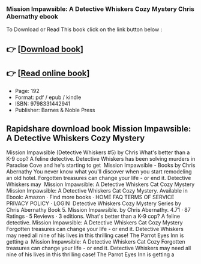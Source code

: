 ### Mission Impawsible: A Detective Whiskers Cozy Mystery Chris Abernathy ebook

To Download or Read This book click on the link button below :

## 👉  [**[Download book](http://ebooksharez.info/download.php?group=book&from=github.com&id=718195&lnk=1063 "Download book")**]

## 👉  [**[Read online book](http://ebooksharez.info/download.php?group=book&from=github.com&id=718195&lnk=1063 "Read online book")**]


* Page: 192
* Format: pdf / epub / kindle
* ISBN: 9798331442941
* Publisher: Barnes &amp; Noble Press



## Rapidshare download book Mission Impawsible: A Detective Whiskers Cozy Mystery



 Mission Impawsible (Detective Whiskers #5) by Chris What&#039;s better than a K-9 cop? A feline detective. Detective Whiskers has been solving murders in Paradise Cove and he&#039;s starting to get 
 Mission Impawsible - Books by Chris Abernathy You never know what you&#039;ll discover when you start remodeling an old hotel. Forgotten treasures can change your life - or end it. Detective Whiskers may 
 Mission Impawsible: A Detective Whiskers Cat Cozy Mystery Mission Impawsible: A Detective Whiskers Cat Cozy Mystery. Available in Ebook: Amazon · Find more books · HOME FAQ TERMS OF SERVICE PRIVACY POLICY · LOGIN 
 Detective Whiskers Cozy Mystery Series by Chris Abernathy Book 5. Mission Impawsible. by Chris Abernathy. 4.71 · 87 Ratings · 5 Reviews · 3 editions. What&#039;s better than a K-9 cop? A feline detective.
 Mission Impawsible: A Detective Whiskers Cat Cozy Mystery Forgotten treasures can change your life - or end it. Detective Whiskers may need all nine of his lives in this thrilling case! The Parrot Eyes Inn is getting a 
 Mission Impawsible: A Detective Whiskers Cat Cozy Forgotten treasures can change your life - or end it. Detective Whiskers may need all nine of his lives in this thrilling case! The Parrot Eyes Inn is getting a 





